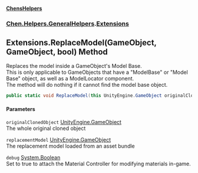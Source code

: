 #### [ChensHelpers](index 'index')
### [Chen.Helpers.GeneralHelpers](Chen_Helpers_GeneralHelpers 'Chen.Helpers.GeneralHelpers').[Extensions](Chen_Helpers_GeneralHelpers_Extensions 'Chen.Helpers.GeneralHelpers.Extensions')
## Extensions.ReplaceModel(GameObject, GameObject, bool) Method
Replaces the model inside a GameObject's Model Base.  
This is only applicable to GameObjects that have a "ModelBase" or "Model Base" object, as well as a ModelLocator component.  
The method will do nothing if it cannot find the model base object.  
```csharp
public static void ReplaceModel(this UnityEngine.GameObject originalClonedObject, UnityEngine.GameObject replacementModel, bool debug=false);
```
#### Parameters
<a name='Chen_Helpers_GeneralHelpers_Extensions_ReplaceModel(UnityEngine_GameObject_UnityEngine_GameObject_bool)_originalClonedObject'></a>
`originalClonedObject` [UnityEngine.GameObject](https://docs.microsoft.com/en-us/dotnet/api/UnityEngine.GameObject 'UnityEngine.GameObject')  
The whole original cloned object
  
<a name='Chen_Helpers_GeneralHelpers_Extensions_ReplaceModel(UnityEngine_GameObject_UnityEngine_GameObject_bool)_replacementModel'></a>
`replacementModel` [UnityEngine.GameObject](https://docs.microsoft.com/en-us/dotnet/api/UnityEngine.GameObject 'UnityEngine.GameObject')  
The replacement model loaded from an asset bundle
  
<a name='Chen_Helpers_GeneralHelpers_Extensions_ReplaceModel(UnityEngine_GameObject_UnityEngine_GameObject_bool)_debug'></a>
`debug` [System.Boolean](https://docs.microsoft.com/en-us/dotnet/api/System.Boolean 'System.Boolean')  
Set to true to attach the Material Controller for modifying materials in-game.
  
